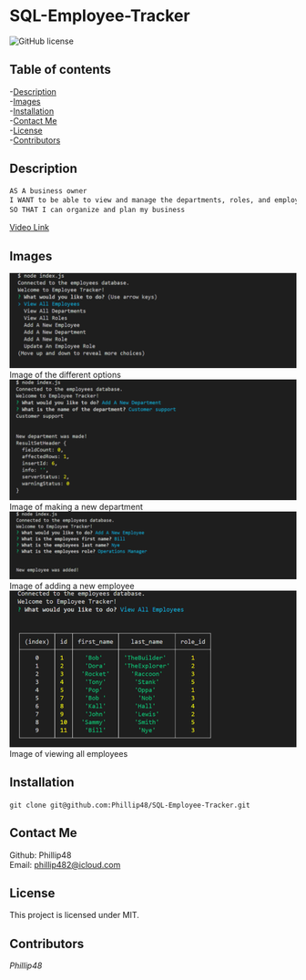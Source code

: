 # SQL-Employee-Tracker  
![GitHub license](https://img.shields.io/badge/license-MIT-blue.svg)  
  
## Table of contents   
-[Description](#Description)   
-[Images](#Images)     
-[Installation](#Installation)  
-[Contact Me](#Contact-Me)    
-[License](#License)  
-[Contributors](#Contributors)  

## Description  
```md
AS A business owner
I WANT to be able to view and manage the departments, roles, and employees in my company
SO THAT I can organize and plan my business
```
[Video Link]()

## Images  
![Img 1](/assests/img/et1.png)  
Image of the different options  
![Img 2](/assests/img/nt2.png)  
Image of making a new department  
![Img 3](/assests/img/et3.png)  
Image of adding a new employee  
![Img 4](/assests/img/et4.png)  
Image of viewing all employees  

## Installation     
`git clone git@github.com:Phillip48/SQL-Employee-Tracker.git`  

## Contact Me  
Github: Phillip48  
Email: phillip482@icloud.com  

## License
This project is licensed under MIT.

## Contributors  
*Phillip48*  
